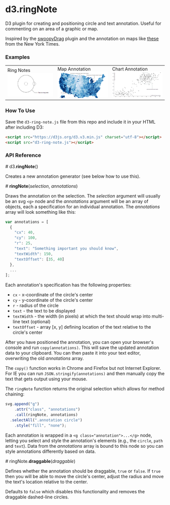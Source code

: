 # d3.ringNote

D3 plugin for creating and positioning circle and text annotation. Useful for 
commenting on an area of a graphic or map.

Inspired by the [swoopyDrag](http://1wheel.github.io/swoopy-drag/) 
plugin and the annotation on maps like
[these](http://www.nytimes.com/interactive/2014/11/04/upshot/senate-maps.html) 
from the New York Times.

### Examples

<table>
  <tr>
    <td>
      Ring Notes<br>
      <a href="http://bl.ocks.org/armollica/67f3cf7bf08a02d95d48dc9f0c91f26c"><img src="img/ring-notes-thumbnail.png" width="230"></a>
    </td>
    <td>
      Map Annotation<br>
      <a href="http://bl.ocks.org/armollica/70afe1b4265425cb6e031b973e6d9811"><img src="img/map-thumbnail.png" width="230"></a>
    </td>
    <td>
      Chart Annotation<br>
      <a href="http://bl.ocks.org/armollica/853c9344a7808619d863c8d7410062e6"><img src="img/chart-thumbnail.png" width="230"></a>
    </td>
  </tr>
</table>

### How To Use
Save the `d3-ring-note.js` file from this repo and include it in your HTML after including D3:
```html
<script src="https://d3js.org/d3.v3.min.js" charset="utf-8"></script>
<script src="d3-ring-note.js"></script>
```

### API Reference

*#* d3.**ringNote**()

Creates a new annotation generator (see below how to use this). 

*#* **ringNote**(*selection*, *annotations*)

Draws the annotation on the selection. The *selection* argument will 
usually be an svg `<g>` node and the *annotations* argument will be an array of 
objects, each a specification for an individual annotation. The 
*annotations* array will look something like this:

```javascript
var annotations = [
  {
    "cx": 40,
    "cy": 100,
    "r": 25,
    "text": "Something important you should know",
    "textWidth": 150,
    "textOffset": [35, 40] 
  },
  ...
];
```

Each annotation's specification has the following properties:
- `cx` - x-coordinate of the circle's center
- `cy` - y-coordinate of the circle's center
- `r` - radius of the circle
- `text` - the text to be displayed
- `textWidth` - the width (in pixels) at which the text should wrap into multi-line text (optional) 
- `textOffset` - array [x, y] defining location of the text relative 
to the circle's center

After you have positioned the annotation, you can open your browser's 
console and run `copy(annotations)`. This will
save the updated annotation data to your clipboard. You
can then paste it into your text editor, overwriting the old 
*annotations* array.

The `copy()` function works in Chrome and Firefox
but not Internet Explorer. For IE you can run `JSON.stringify(annotations)`
and then manually copy the text that gets output using your mouse.

The `ringNote` function returns the original selection which allows for 
method chaining:
```javascript
svg.append("g")
    .attr("class", "annotations")
    .call(ringNote, annotations)
  .selectAll(".annotation circle")
    .style("fill", "none");
``` 
Each annotation is wrapped in a 
`<g class="annotation">...</g>` node, letting you select and style
the annotation's elements (e.g., the `circle`, `path` and `text`). Data from the *annotations* array is bound to this 
node so you can style annotations differently based on data. 

*#* ringNote.**draggable**(*draggable*)

Defines whether the annotation should be draggable, `true` or `false`.
If `true` then you will be able to move the circle's center, adjust the 
radius and move the text's location relative to the center. 

Defaults to
`false` which disables this functionality and removes the draggable
dashed-line circles.
